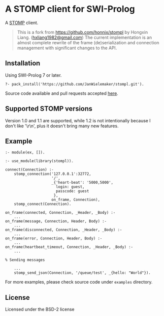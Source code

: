 # A STOMP client for SWI-Prolog

A [STOMP](http://stomp.github.io) client.

> This is a fork from https://github.com/honnix/stompl by Hongxin Liang.
> (hxliang1982@gmail.com)  The  current  implementation   is  an  almost
> complete  rewrite  of  the  frame   (de)serialization  and  connection
> management with significant changes to the API.


## Installation

Using SWI-Prolog 7 or later.

    ?- pack_install('https://github.com/JanWielemaker/stompl.git').

Source     code     available     and     pull     requests     accepted
[here](https://github.com/JanWielemaker/stompl).

## Supported STOMP versions

Version 1.0 and 1.1 are supported, while 1.2 is not intentionally
because I don't like '\r\n', plus it doesn't bring many new features.

## Example

```
:- module(ex, []).

:- use_module(library(stompl)).

connect(Connection) :-
    stomp_connection('127.0.0.1':32772,
                     '/',
                     _{'heart-beat': '5000,5000',
                       login: guest,
                       passcode: guest
                      },
                     on_frame, Connection),
    stomp_connect(Connection).

on_frame(connected, Connection, _Header, _Body) :-
    ...
on_frame(message, Connection, Header, Body) :-
    ...
on_frame(disconnected, Connection, _Header, _Body) :-
    ...
on_frame(error, Connection, Header, Body) :-
    ...
on_frame(heartbeat_timeout, Connection, _Header, _Body) :-
    ...

% Sending messages

    ...
    stomp_send_json(Connection, '/queue/test', _{hello: "World"}).
```

For more examples, please check source code under `examples` directory.

## License

Licensed under the BSD-2 license
